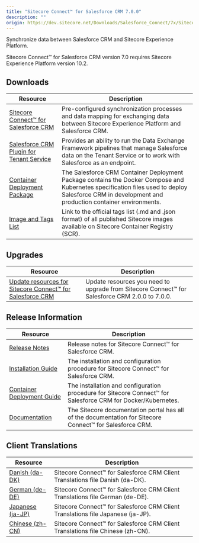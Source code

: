 ```yaml
---
title: "Sitecore Connect™ for Salesforce CRM 7.0.0"
description: ""
origin: https://dev.sitecore.net/Downloads/Salesforce_Connect/7x/Sitecore_Connect_for_Salesforce_CRM_700
---
```


Synchronize data between Salesforce CRM and Sitecore Experience Platform.

  <Alert variant='warning' mb={4}>
    <AlertIcon />
    Sitecore Connect™ for Salesforce CRM version 7.0 requires Sitecore Experience Platform version 10.2.
  </Alert>
  

## Downloads

 | Resource | Description |
 | --- | --- |
 | [Sitecore Connect™ for Salesforce CRM](https://scdp.blob.core.windows.net/downloads/Salesforce%20Connect/7x/Sitecore%20Connect%20for%20Salesforce%20CRM%20700/Secure/Sitecore%20Connect%20for%20Salesforce%20CRM%207.0.0%20rev.%2001480.zip) | Pre-configured synchronization processes and data mapping for exchanging data between Sitecore Experience Platform and Salesforce CRM. |
 | [Salesforce CRM Plugin for Tenant Service](https://scdp.blob.core.windows.net/downloads/Salesforce%20Connect/7x/Sitecore%20Connect%20for%20Salesforce%20CRM%20700/Secure/Sitecore%20Connect%20for%20Salesforce%20CRM%20Plugin%20for%20Tenant%20Service%207.0.0%20rev.%2001480.scwdp.zip) | Provides an ability to run the Data Exchange Framework pipelines that manage Salesforce data on the Tenant Service or to work with Salesforce as an endpoint. |
 | [Container Deployment Package](https://github.com/Sitecore/container-deployment/releases/tag/sfcrm%2F7.0.0.01480.302) | The Salesforce CRM Container Deployment Package contains the Docker Compose and Kubernetes specification files used to deploy Salesforce CRM in development and production container environments. |
 | [Image and Tags List](https://github.com/Sitecore/docker-images/tree/master/tags) | Link to the official tags list (.md and .json format) of all published Sitecore images available on Sitecore Container Registry (SCR). |

## Upgrades

 | Resource | Description |
 | --- | --- |
 | [Update resources for Sitecore Connect™ for Salesforce CRM](/downloads/Resource_files_for_Modules/1x/Resource_files_for_Modules_100) | Update resources you need to upgrade from Sitecore Connect™ for Salesforce CRM 2.0.0 to 7.0.0. |

## Release Information

 | Resource | Description |
 | --- | --- |
 | [Release Notes](/downloads/Salesforce_Connect/7x/Sitecore_Connect_for_Salesforce_CRM_700/Release_Notes) | Release notes for Sitecore Connect™ for Salesforce CRM. |
 | [Installation Guide](https://doc.sitecore.com/xp/en/developers/salesforce-connect/70/sitecore-connect-for-salesforce-crm/install-sitecore-connect-for-salesforce-crm-on-prem.html) | The installation and configuration procedure for Sitecore Connect™ for Salesforce CRM. |
 | [Container Deployment Guide](https://doc.sitecore.com/xp/en/developers/salesforce-connect/70/sitecore-connect-for-salesforce-crm/install-sitecore-connect-for-salesforce-crm-on-containers.html) | The installation and configuration procedure for Sitecore Connect™ for Salesforce CRM for Docker/Kubernetes. |
 | [Documentation](https://doc.sitecore.com/developers/salesforce-connect/70/sitecore-connect-for-salesforce-crm/en/sitecore-connect-for-salesforce-crm-configuration-guide.html) | The Sitecore documentation portal has all of the documentation for Sitecore Connect™ for Salesforce CRM. |

## Client Translations

 | Resource | Description |
 | --- | --- |
 | [Danish (da-DK)](https://scdp.blob.core.windows.net/downloads/Salesforce%20Connect/7x/Sitecore%20Connect%20for%20Salesforce%20CRM%20700/Secure/Sitecore%20Connect%20for%20Salesforce%20CRM%207.0.0%20rev.%2001480%20(da-DK).zip) | Sitecore Connect™ for Salesforce CRM Client Translations file Danish (da-DK). |
 | [German (de-DE)](https://scdp.blob.core.windows.net/downloads/Salesforce%20Connect/7x/Sitecore%20Connect%20for%20Salesforce%20CRM%20700/Secure/Sitecore%20Connect%20for%20Salesforce%20CRM%207.0.0%20rev.%2001480%20(de-DE).zip) | Sitecore Connect™ for Salesforce CRM Client Translations file German (de-DE). |
 | [Japanese (ja-JP)](https://scdp.blob.core.windows.net/downloads/Salesforce%20Connect/7x/Sitecore%20Connect%20for%20Salesforce%20CRM%20700/Secure/Sitecore%20Connect%20for%20Salesforce%20CRM%207.0.0%20rev.%2001480%20(ja-JP).zip) | Sitecore Connect™ for Salesforce CRM Client Translations file Japanese (ja-JP). |
 | [Chinese (zh-CN)](https://scdp.blob.core.windows.net/downloads/Salesforce%20Connect/7x/Sitecore%20Connect%20for%20Salesforce%20CRM%20700/Secure/Sitecore%20Connect%20for%20Salesforce%20CRM%207.0.0%20rev.%2001480%20(zh-CN).zip) | Sitecore Connect™ for Salesforce CRM Client Translations file Chinese (zh-CN). |